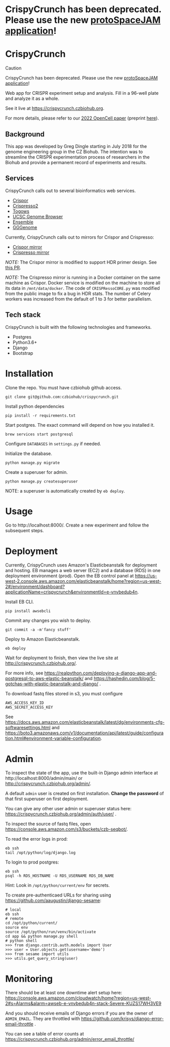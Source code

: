 # CrispyCrunch has been deprecated. Please use the new [protoSpaceJAM application](https://protospacejam.czbiohub.org/)!

# CrispyCrunch

> [!CAUTION]
> CrispyCrunch has been deprecated. Please use the new [protoSpaceJAM application](https://protospacejam.czbiohub.org/)!

Web app for CRISPR experiment setup and analysis. Fill in a 96-well plate and analyze it as a whole.

See it live at https://crispycrunch.czbiohub.org.

For more details, please refer to our [2022 OpenCell paper](https://www.science.org/doi/10.1126/science.abi6983) (preprint [here](https://www.biorxiv.org/content/10.1101/2021.03.29.437450v2)).

## Background

This app was developed by Greg Dingle starting in July 2018 for the genome engineering group in the CZ Biohub. The intention was to streamline the CRISPR experimentation process of researchers in the Biohub and provide a permanent record of experiments and results.

## Services

CrispyCrunch calls out to several bioinformatics web services.

* [Crispor](http://crispor.tefor.net/)
* [Crispresso2](http://crispresso.pinellolab.partners.org)
* [Togows](http://togows.org)
* [UCSC Genome Browser](https://genome.ucsc.edu/cgi-bin/hgTracks)
* [Ensemble](http://rest.ensembl.org/)
* [GGGenome](http://gggenome.dbcls.jp)

Currently, CrispyCrunch calls out to mirrors for Crispor and Crispresso:
* [Crispor mirror](http://ec2-34-222-186-65.us-west-2.compute.amazonaws.com/crispor.py)
* [Crispresso mirror](http://ec2-34-222-186-65.us-west-2.compute.amazonaws.com:81/)

*NOTE:* The Crispor mirror is modified to support HDR primer design. See [this PR](https://github.com/maximilianh/crisporWebsite/pull/21).

*NOTE:* The Crispresso mirror is running in a Docker container on the same machine as Crispor. Docker service is modified on the machine to store all its data in `/mnt/data/docker`. The code of `CRISPRessoCORE.py` was modified from the public image to fix a bug in HDR stats. The number of Celery workers was increased from the default of 1 to 3 for better parallelism.

## Tech stack

CrispyCrunch is built with the following technologies and frameworks.

* Postgres
* Python3.6+
* Django
* Bootstrap

# Installation

Clone the repo. You must have czbiohub github access.

```git clone git@github.com:czbiohub/crispycrunch.git```

Install python dependencies

```pip install -r requirements.txt```

Start postgres. The exact command will depend on how you installed it.

```brew services start postgresql```

Configure `DATABASES` in `settings.py` if needed.

Initialize the database.

```python manage.py migrate```

Create a superuser for admin.

```python manage.py createsuperuser```

NOTE: a superuser is automatically created by `eb deploy`.

# Usage

Go to http://localhost:8000/. Create a new experiment and follow the subsequent steps.

# Deployment

Currently, CrispyCrunch uses Amazon's Elasticbeanstalk for deployment and hosting. EB manages a web server (EC2) and a database (RDS) in one deployment environment (prod). Open the EB control panel at https://us-west-2.console.aws.amazon.com/elasticbeanstalk/home?region=us-west-2#/environment/dashboard?applicationName=crispycrunch&environmentId=e-vnvbedub4n.

Install EB CLI.

```pip install awsebcli```

Commit any changes you wish to deploy.

```git commit -a -m'fancy stuff'```

Deploy to Amazon Elasticbeanstalk.

```eb deploy```

Wait for deployment to finish, then view the live site at http://crispycrunch.czbiohub.org/.

For more info, see https://realpython.com/deploying-a-django-app-and-postgresql-to-aws-elastic-beanstalk/ and https://hashedin.com/blog/5-gotchas-with-elastic-beanstalk-and-django/ .

To download fastq files stored in s3, you must configure
```
AWS_ACCESS_KEY_ID
AWS_SECRET_ACCESS_KEY
```
See https://docs.aws.amazon.com/elasticbeanstalk/latest/dg/environments-cfg-softwaresettings.html and https://boto3.amazonaws.com/v1/documentation/api/latest/guide/configuration.html#environment-variable-configuration.

# Admin

To inspect the state of the app, use the built-in Django admin interface at http://localhost:8000/admin/main/ or http://crispycrunch.czbiohub.org/admin/.

A default `admin` user is created on first installation. **Change the password** of that first superuser on first deployment.

You can give any other user admin or superuser status here: https://crispycrunch.czbiohub.org/admin/auth/user/ .

To inspect the source of fastq files, open https://console.aws.amazon.com/s3/buckets/czb-seqbot/.

To read the error logs in prod:

```
eb ssh
tail /opt/python/log/django.log
```

To login to prod postgres:

```
eb ssh
psql -h RDS_HOSTNAME -U RDS_USERNAME RDS_DB_NAME
```

Hint: Look in `/opt/python/current/env` for secrets.

To create pre-authenticaed URLs for sharing using https://github.com/aaugustin/django-sesame:

```
# local
eb ssh
# remote
cd /opt/python/current/
source env
source /opt/python/run/venv/bin/activate
cd app && python manage.py shell
# python shell
>>> from django.contrib.auth.models import User
>>> user = User.objects.get(username='demo')
>>> from sesame import utils
>>> utils.get_query_string(user)
```

# Monitoring

There should be at least one downtime alert setup here:
https://console.aws.amazon.com/cloudwatch/home?region=us-west-2#s=Alarms&alarm=awseb-e-vnvbedub4n-stack-Severe-KUZS17WH3VE9

And you should receive emails of Django errors if you are the owner of `ADMIN_EMAIL`. They are throttled with https://github.com/krisys/django-error-email-throttle .

You can see a table of error counts at https://crispycrunch.czbiohub.org/admin/error_email_throttle/


